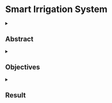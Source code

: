 # Smart Irrigation System

<details>
<summary><h2> Abstract </h2> </summary>
<br>
This project presents a simulated smart irrigation system developed using the Java programming language to model real-world agricultural water management. It simulates environmental factors such as soil moisture and rainfall using Java’s Random class, effectively representing the type of input typically gathered from sensors in IoT-based systems. The system dynamically responds to these simulated conditions: if the soil moisture drops below a defined threshold and no rainfall is detected, it triggers irrigation; otherwise, irrigation is withheld. This logic reflects the principles of intelligent control and automation in precision agriculture. The project is intended for educational and prototyping purposes, providing a software-based approach to test sustainable irrigation strategies without requiring physical hardware. By leveraging object-oriented programming, the system is modular and easily extendable to incorporate additional variables like temperature, humidity, and crop type. Overall, the project emphasizes the role of software in advancing agricultural innovation and serves as a foundation for future real-time, sensor-integrated smart irrigation systems.

  
</details>
<details>
<summary><h2> Objectives </h2> </summary>
<br>

</details>
<details>
<summary><h2> Result </h2> </summary>
<br>


